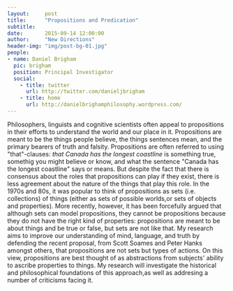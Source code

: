 ```yaml
---
layout:     post
title:      "Propositions and Predication"
subtitle:   
date:       2015-09-14 12:00:00
author:     "New Directions"
header-img: "img/post-bg-01.jpg"
people:
- name: Daniel Brigham
  pic: brigham
  position: Principal Investigator
  social:
    - title: twitter
      url: http://twitter.com/danieljbrigham
    - title: home
      url: http://danielbrighamphilosophy.wordpress.com/
---
```


Philosophers, linguists and cognitive scientists often appeal to propositions in their efforts to understand the world and our place in it. Propositions are meant to be the things people believe, the things sentences mean, and the primary bearers of truth and falsity. Propositions are often referred to using "that"-clauses: _that Canada has the longest coastline_ is something true, somethig you might believe or know, and what the sentence "Canada has the longest coastline" says or means. But despite the fact that there is consensus about the roles that propositions can play if they exist, there is less agreement about the nature of the things that play this role. In the 1970s and 80s, it was popular to think of propositions as sets (i.e. collections) of things (either as sets of possible worlds,or sets of objects and properties). More recently, however, it has been forcefully argued that although sets can model propositions, they cannot be propositions because they do not have the right kind of properties: propositions are meant to be about things and be true or false, but sets are not like that. My research aims to improve our understanding of mind, language, and truth by defending the recent proposal, from Scott Soames and Peter Hanks amongst others, that propositions are not sets but types of actions. On this view, propositions are best thought of as abstractions from subjects' ability to ascribe properties to things. My research will  investigate the historical and philosophical foundations of this approach,as well as addresing a number of criticisms facing it.
